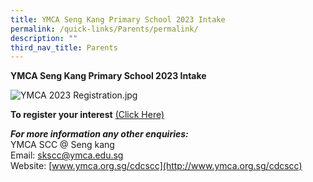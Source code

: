 ```yaml
---
title: YMCA Seng Kang Primary School 2023 Intake
permalink: /quick-links/Parents/permalink/
description: ""
third_nav_title: Parents
---
```

**YMCA Seng Kang Primary School 2023 Intake**

![YMCA 2023 Registration.jpg](https://sengkangpri-moe-edu-sg-admin.cwp.sg/qql/slot/u532/Partners/Parents%20Resources/2022/YMCA%202023%20Registration.jpg) 

**To register your interest** [(Click Here)](https://tinyurl.com/SengKang-2023-P1-ROI) 

**_For more information any other enquiries:_**
<br>YMCA SCC @ Seng kang
<br>Email: [skscc@ymca.edu.sg](mailto:skscc@ymca.edu.sg)
<br>Website: [www.ymca.org.sg/cdcscc](http://www.ymca.org.sg/cdcscc)